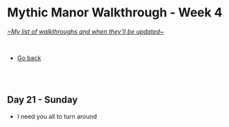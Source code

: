 # Mythic Manor Walkthrough - Week 4
[*\~My list of walkthroughs and when they'll be updated\~*](https://www.patreon.com/maimlain)

<br>

- [Go back](https://github.com/maim-lain/mythicmanor/blob/master/walkthrough.md)

<br>
<br>

## Day 21 - Sunday
- I need you all to turn around

<br>
<br>





<!---

- check Naira's diary after events
    - Garden -> Esther -> Ask to get.. -> Fix her computer


- Fanora 10 - Morning - Mall | Visit the mall.
- Naira 10 - Afternoon - Her room | Visit her.
- Nefari 10 - Afternoon - Library | Click on her.   
- Velle 10 - Afternoon - Velvet Desires | Visit the club.
- Esther 11 - Morning - Your room | Look at her camera through your PC. Morning - Her room | Visit her.


get uncen images, send to mod say cen are from patreon here are uncen, and ask to post walkt link

- Esther 11 - 
- Fanora 11 - 
- Naira 11 - 
- Nefari 11 - 
- Velle 11 - 





## Day  - day
#### Morning:
- 

#### Afternoon:
- 

#### Night:
- 

<br>
<br>
<br>

- Naira Accessible room content | Naira’s diary (more entries as Naira levels up), Naira’s locked box. (Password for the box is in Diary entry #473 - “naira+[mc]” with “[mc]” being your character’s name). You may also use “naira+mc” if your name is not working.
- when esther is lvl 13 watch p in the morning
- Magic Lake -> Dock -> Look around (at night)

--->
